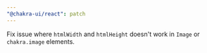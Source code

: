 ```yaml
---
"@chakra-ui/react": patch
---
```


Fix issue where `htmlWidth` and `htmlHeight` doesn't work in `Image` or
`chakra.image` elements.
